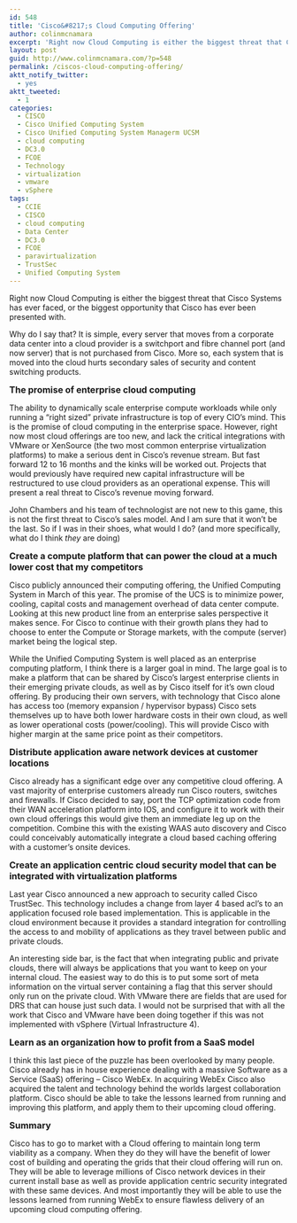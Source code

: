 ```yaml
---
id: 548
title: 'Cisco&#8217;s Cloud Computing Offering'
author: colinmcnamara
excerpt: 'Right now Cloud Computing is either the biggest threat that Cisco Systems has ever faced, or the biggest opportunity that Cisco has ever been presented with. How will Cisco react? '
layout: post
guid: http://www.colinmcnamara.com/?p=548
permalink: /ciscos-cloud-computing-offering/
aktt_notify_twitter:
  - yes
aktt_tweeted:
  - 1
categories:
  - CISCO
  - Cisco Unified Computing System
  - Cisco Unified Computing System Managerm UCSM
  - cloud computing
  - DC3.0
  - FCOE
  - Technology
  - virtualization
  - vmware
  - vSphere
tags:
  - CCIE
  - CISCO
  - cloud computing
  - Data Center
  - DC3.0
  - FCOE
  - paravirtualization
  - TrustSec
  - Unified Computing System
---
```

Right now Cloud Computing is either the biggest threat that Cisco Systems has ever faced, or the biggest opportunity that Cisco has ever been presented with.

Why do I say that? It is simple, every server that moves from a corporate data center into a cloud provider is a switchport and fibre channel port (and now server) that is not purchased from Cisco. More so, each system that is moved into the cloud hurts secondary sales of security and content switching products.

<span style="font-size: medium;"><strong>The promise of enterprise cloud computing<br /> </strong></span>

<span style="font-size: medium;"><strong></strong></span>The ability to dynamically scale enterprise compute workloads while only running a &#8220;right sized&#8221; private infrastructure is top of every CIO&#8217;s mind. This is the promise of cloud computing in the enterprise space. However, right now most cloud offerings are too new, and lack the critical integrations with VMware or XenSource (the two most common enterprise virtualization platforms) to make a serious dent in Cisco&#8217;s revenue stream. But fast forward 12 to 16 months and the kinks will be worked out. Projects that would previously have required new capital infrastructure will be restructured to use cloud providers as an operational expense. This will present a real threat to Cisco&#8217;s revenue moving forward.

John Chambers and his team of technologist are not new to this game, this is not the first threat to Cisco&#8217;s sales model. And I am sure that it won&#8217;t be the last. So if I was in their shoes, what would I do? (and more specifically, what do I think *they* are doing)

<span style="font-size: medium;"><strong>Create a compute platform that can power the cloud at a much lower cost that my competitors</strong></span>

Cisco publicly announced their computing offering, the Unified Computing System in March of this year. The promise of the UCS is to minimize power, cooling, capital costs and management overhead of data center compute. Looking at this new product line from an enterprise sales perspective it makes sence. For Cisco to continue with their growth plans they had to choose to enter the Compute or Storage markets, with the compute (server) market being the logical step.

While the Unified Computing System is well placed as an enterprise computing platform, I think there is a larger goal in mind. The large goal is to make a platform that can be shared by Cisco&#8217;s largest enterprise clients in their emerging private clouds, as well as by Cisco itself for it&#8217;s own cloud offering. By producing their own servers, with technology that Cisco alone has access too (memory expansion / hypervisor bypass) Cisco sets themselves up to have both lower hardware costs in their own cloud, as well as lower operational costs (power/cooling). This will provide Cisco with higher margin at the same price point as their competitors.

<span style="font-size: medium;"><strong>Distribute application aware network devices at customer locations</strong></span>

Cisco already has a significant edge over any competitive cloud offering. A vast majority of enterprise customers already run Cisco routers, switches and firewalls. If Cisco decided to say, port the TCP optimization code from their WAN acceleration platform into IOS, and configure it to work with their own cloud offerings this would give them an immediate leg up on the competition. Combine this with the existing WAAS auto discovery and Cisco could conceivably automatically integrate a cloud based caching offering with a customer&#8217;s onsite devices.

<span style="font-size: medium;"><strong>Create an application centric cloud security model that can be integrated with virtualization platforms</strong></span>

Last year Cisco announced a new approach to security called Cisco TrustSec. This technology includes a change from layer 4 based acl&#8217;s to an application focused role based implementation. This is applicable in the cloud environment because it provides a standard integration for controlling the access to and mobility of applications as they travel between public and private clouds.

An interesting side bar, is the fact that when integrating public and private clouds, there will always be applications that you want to keep on your internal cloud. The easiest way to do this is to put some sort of meta information on the virtual server containing a flag that this server should only run on the private cloud. With VMware there are fields that are used for DRS that can house just such data. I would not be surprised that with all the work that Cisco and VMware have been doing together if this was not implemented with vSphere (Virtual Infrastructure 4).

<span style="font-size: medium;"><strong>Learn as an organization how to profit from a SaaS model</strong></span>

I think this last piece of the puzzle has been overlooked by many people. Cisco already has in house experience dealing with a massive Software as a Service (SaaS) offering &#8211; Cisco WebEx. In acquiring WebEx Cisco also acquired the talent and technology behind the worlds largest collaboration platform. Cisco should be able to take the lessons learned from running and improving this platform, and apply them to their upcoming cloud offering.

<span style="font-size: medium;"><strong>Summary</strong></span>

Cisco has to go to market with a Cloud offering to maintain long term viability as a company. When they do they will have the benefit of lower cost of building and operating the grids that their cloud offering will run on. They will be able to leverage millions of Cisco network devices in their current install base as well as provide application centric security integrated with these same devices. And most importantly they will be able to use the lessons learned from running WebEx to ensure flawless delivery of an upcoming cloud computing offering.